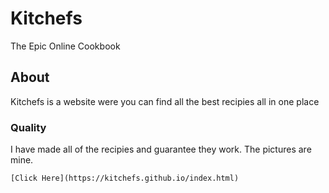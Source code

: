 # Kitchefs
The Epic Online Cookbook
## About
Kitchefs is a website were you can find all the best recipies all in one place
### Quality
I have made all of the recipies and guarantee they work. The pictures are mine.
```
[Click Here](https://kitchefs.github.io/index.html)
```
